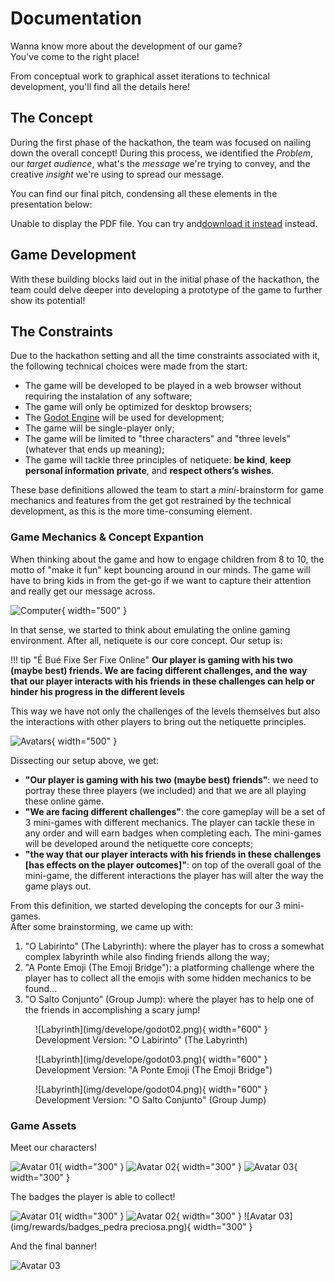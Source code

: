 # Documentation

Wanna know more about the development of our game?  
You've come to the right place!

From conceptual work to graphical asset iterations to technical development, you'll find all the details here!

## The Concept

During the first phase of the hackathon, the team was focused on nailing down the overall concept! During this process, we identified the _Problem_, our _target audience_, what's the _message_ we're trying to convey, and the creative _insight_ we're using to spread our message.  

You can find our final pitch, condensing all these elements in the presentation below:

<object data="/pitch.pdf" type="application/pdf" width="90%" height="500px">
<p>Unable to display the PDF file. You can try and<a href="/pitch.pdf">download it instead</a> instead.</p></object>

## Game Development

With these building blocks laid out in the initial phase of the hackathon, the team could delve deeper into developing a prototype of the game to further show its potential!

## The Constraints

Due to the hackathon setting and all the time constraints associated with it, the following technical choices were made from the start:

+ The game will be developed to be played in a web browser without requiring the instalation of any software;
+ The game will only be optimized for desktop browsers;
+ The [Godot Engine](https://godotengine.org/) will be used for development;
+ The game will be single-player only;
+ The game will be limited to "three characters" and "three levels" (whatever that ends up meaning);
+ The game will tackle three principles of netiquete: **be kind**, **keep personal information private**, and **respect others’s wishes**.


These base definitions allowed the team to start a _mini_-brainstorm for game mechanics and features from the get got restrained by the technical development, as this is the more time-consuming element.

### Game Mechanics & Concept Expantion

When thinking about the game and how to engage children from 8 to 10, the motto of "make it fun" kept bouncing around in our minds. The game will have to bring kids in from the get-go if we want to capture their attention and really get our message across.  

![Computer](img/develope/computer.jpg){ width="500" }

In that sense, we started to think about emulating the online gaming environment. After all, netiquete is our core concept. Our setup is:  

!!! tip "É Bué Fixe Ser Fixe Online"
    **Our player is gaming with his two (maybe best) friends. We are facing different challenges, and the way that our player interacts with his friends in these challenges can help or hinder his progress in the different levels**  

This way we have not only the challenges of the levels themselves but also the interactions with other players to bring out the netiquette principles.  

![Avatars](img/develope/avatars.jpg){ width="500" }

Dissecting our setup above, we get:

+ **"Our player is gaming with his two (maybe best) friends"**: we need to portray these three players (we included) and that we are all playing these online game.
+ **"We are facing different challenges"**: the core gameplay will be a set of 3 mini-games with different mechanics. The player can tackle these in any order and will earn badges when completing each. The mini-games will be developed around the netiquette core concepts;
+ **"the way that our player interacts with his friends in these challenges [has effects on the player outcomes]"**: on top of the overall goal of the mini-game, the different interactions the player has will alter the way the game plays out.

From this definition, we started developing the concepts for our 3 mini-games.  
After some brainstorming, we came up with:

1. "O Labirinto" (The Labyrinth): where the player has to cross a somewhat complex labyrinth while also finding friends allong the way;
2. "A Ponte Emoji (The Emoji Bridge"): a platforming challenge where the player has to collect all the emojis with some hidden mechanics to be found...
3. "O Salto Conjunto" (Group Jump): where the player has to help one of the friends in accomplishing a scary jump!

<figure markdown>
  ![Labyrinth](img/develope/godot02.png){ width="600" }
  <figcaption>Development Version: "O Labirinto" (The Labyrinth)</figcaption>
</figure>

<figure markdown>
  ![Labyrinth](img/develope/godot03.png){ width="600" }
  <figcaption>Development Version: "A Ponte Emoji (The Emoji Bridge")</figcaption>
</figure>

<figure markdown>
  ![Labyrinth](img/develope/godot04.png){ width="600" }
  <figcaption>Development Version: "O Salto Conjunto" (Group Jump)</figcaption>
</figure>

### Game Assets

Meet our characters!

![Avatar 01](img/characters/avatar_01.png){ width="300" }
![Avatar 02](img/characters/avatar_02.png){ width="300" }
![Avatar 03](img/characters/avatar_03.png){ width="300" }

The badges the player is able to collect!

![Avatar 01](img/rewards/badges_high-5.png){ width="300" }
![Avatar 02](img/rewards/badges_emoji.png){ width="300" }
![Avatar 03](img/rewards/badges_pedra preciosa.png){ width="300" }

And the final banner!

![Avatar 03](img/rewards/finish_banner.png)
